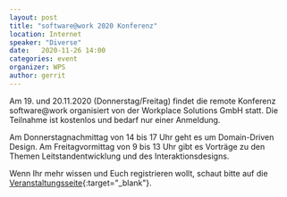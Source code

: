 ```yaml
---
layout: post
title: "software@work 2020 Konferenz"
location: Internet
speaker: "Diverse"
date:   2020-11-26 14:00
categories: event
organizer: WPS
author: gerrit
---
```


Am 19. und 20.11.2020 (Donnerstag/Freitag) findet die remote Konferenz software@work organisiert von der Workplace Solutions GmbH statt.
Die Teilnahme ist kostenlos und bedarf nur einer Anmeldung.

Am Donnerstagnachmittag von 14 bis 17 Uhr geht es um Domain-Driven Design.
Am Freitagvormittag von 9 bis 13 Uhr gibt es Vorträge zu den Themen Leitstandentwicklung und des Interaktionsdesigns.

Wenn Ihr mehr wissen und Euch registrieren wollt, schaut bitte auf die [Veranstaltungsseite](https://www.wps.de/aktuelles/software-at-work-2020/){:target="_blank"}.
